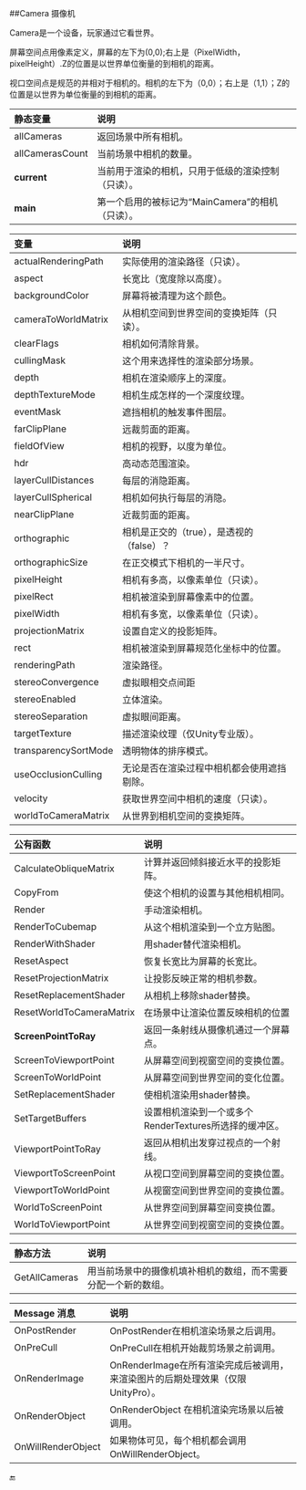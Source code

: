 ##Camera 摄像机

Camera是一个设备，玩家通过它看世界。

屏幕空间点用像素定义，屏幕的左下为(0,0);右上是（PixelWidth，pixelHeight）.Z的位置是以世界单位衡量的到相机的距离。

视口空间点是规范的并相对于相机的。相机的左下为（0,0）；右上是（1,1）；Z的位置是以世界为单位衡量的到相机的距离。


|静态变量|说明|
|:--|:--|
|allCameras|返回场景中所有相机。|
|allCamerasCount|当前场景中相机的数量。|
|**current**|当前用于渲染的相机，只用于低级的渲染控制（只读）。|
|**main**|第一个启用的被标记为“MainCamera”的相机（只读）。|


|变量|说明|
|:--|:--|
|actualRenderingPath|实际使用的渲染路径（只读）。|
|aspect|长宽比（宽度除以高度）。|
|backgroundColor|屏幕将被清理为这个颜色。|
|cameraToWorldMatrix|从相机空间到世界空间的变换矩阵（只读）。|
|clearFlags|相机如何清除背景。|
|cullingMask|这个用来选择性的渲染部分场景。|
|depth|相机在渲染顺序上的深度。|
|depthTextureMode|相机生成怎样的一个深度纹理。|
|eventMask|遮挡相机的触发事件图层。|
|farClipPlane|远裁剪面的距离。|
|fieldOfView|相机的视野，以度为单位。|
|hdr|高动态范围渲染。|
|layerCullDistances|每层的消隐距离。|
|layerCullSpherical|相机如何执行每层的消隐。|
|nearClipPlane|近裁剪面的距离。|
|orthographic|相机是正交的（true），是透视的（false）？|
|orthographicSize|在正交模式下相机的一半尺寸。|
|pixelHeight|相机有多高，以像素单位（只读）。|
|pixelRect|相机被渲染到屏幕像素中的位置。|
|pixelWidth|相机有多宽，以像素单位（只读）。|
|projectionMatrix|设置自定义的投影矩阵。|
|rect|相机被渲染到屏幕规范化坐标中的位置。|
|renderingPath|渲染路径。|
|stereoConvergence|虚拟眼相交点间距|
|stereoEnabled|立体渲染。|
|stereoSeparation|虚拟眼间距离。|
|targetTexture|描述渲染纹理（仅Unity专业版）。|
|transparencySortMode|透明物体的排序模式。|
|useOcclusionCulling|无论是否在渲染过程中相机都会使用遮挡剔除。|
|velocity|获取世界空间中相机的速度（只读）。|
|worldToCameraMatrix|从世界到相机空间的变换矩阵。|


|公有函数|说明|
|:--|:--|
|CalculateObliqueMatrix|计算并返回倾斜接近水平的投影矩阵。|
|CopyFrom|使这个相机的设置与其他相机相同。|
|Render|手动渲染相机。|
|RenderToCubemap|从这个相机渲染到一个立方贴图。|
|RenderWithShader|用shader替代渲染相机。|
|ResetAspect|恢复长宽比为屏幕的长宽比。|
|ResetProjectionMatrix|让投影反映正常的相机参数。|
|ResetReplacementShader|从相机上移除shader替换。|
|ResetWorldToCameraMatrix|在场景中让渲染位置反映相机的位置|
|**ScreenPointToRay**|返回一条射线从摄像机通过一个屏幕点。|
|ScreenToViewportPoint|从屏幕空间到视窗空间的变换位置。|
|ScreenToWorldPoint|从屏幕空间到世界空间的变化位置。|
|SetReplacementShader|使相机渲染用shader替换。|
|SetTargetBuffers|设置相机渲染到一个或多个RenderTextures所选择的缓冲区。|
|ViewportPointToRay|返回从相机出发穿过视点的一个射线。|
|ViewportToScreenPoint|从视口空间到屏幕空间的变换位置。|
|ViewportToWorldPoint|从视窗空间到世界空间的变换位置。|
|WorldToScreenPoint|从世界空间到屏幕空间变换位置。|
|WorldToViewportPoint|从世界空间到视窗空间的变换位置。|


|静态方法|说明|
|:--|:--|
|GetAllCameras|用当前场景中的摄像机填补相机的数组，而不需要分配一个新的数组。|


|Message 消息|说明|
|:--|:--|
|OnPostRender|OnPostRender在相机渲染场景之后调用。|
|OnPreCull|OnPreCull在相机开始裁剪场景之前调用。|
|OnRenderImage|OnRenderImage在所有渲染完成后被调用，来渲染图片的后期处理效果（仅限UnityPro）。|
|OnRenderObject|OnRenderObject 在相机渲染完场景以后被调用。|
|OnWillRenderObject|如果物体可见，每个相机都会调用OnWillRenderObject。|



🔚



















